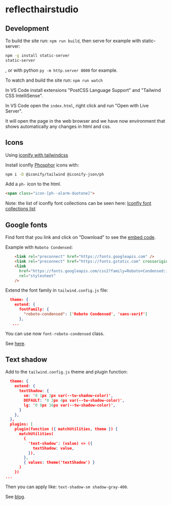 # reflecthairstudio

## Development

To build the site run: `npm run build`, then serve for example with static-server:

```bash
npm -g install static-server
static-server
```

, or with python `py -m http.server 8000` for example.

To watch and build the site run: `npm run watch`

In VS Code install extensions "PostCSS Language Support" and "Tailwind CSS IntelliSense".

In VS Code open the `index.html`, right click and run "Open with Live Server".

It will open the page in the web browser and we have now environment that shows automatically any changes in html and css.

## Icons

Using [iconify with tailwindcss](https://iconify.design/docs/usage/css/tailwind/)

Install iconfly [Phosphor](https://phosphoricons.com/) icons with:

```sh
npm i -D @iconify/tailwind @iconify-json/ph
```

Add a `ph-` icon to the html.

```html
<span class="icon-[ph--alarm-duotone]">
```

Note: the list of iconfly font collections can be seen here: [Iconfly font collections list](https://github.com/iconify/icon-sets/blob/master/collections.md)

## Google fonts

Find font that you link and click on "Download" to see the [embed code](https://fonts.google.com/selection/embed).

Example with `Roboto Condensed`:

```html
    <link rel="preconnect" href="https://fonts.googleapis.com" />
    <link rel="preconnect" href="https://fonts.gstatic.com" crossorigin />
    <link
      href="https://fonts.googleapis.com/css2?family=Roboto+Condensed:ital,wght@0,100..900;1,100..900&display=swap"
      rel="stylesheet"
    />
```

Extend the font family in `tailwind.config.js` file:

```json
  theme: {
    extend: {
      fontFamily: {
        "roboto-condensed": ['Roboto Condensed', 'sans-serif']
      },
   ...
```

You can use now `font-roboto-condensed` class.

See [here](https://www.geeksforgeeks.org/how-to-use-google-fonts-in-tailwind-css/).

## Text shadow

Add to the `tailwind.config.js` theme and plugin function:

```json
  theme: {
    extend: {
      textShadow: {
        sm: '0 1px 2px var(--tw-shadow-color)',
        DEFAULT: '0 2px 4px var(--tw-shadow-color)',
        lg: '0 8px 16px var(--tw-shadow-color)',
      }
    },
  },
  plugins: [
    plugin(function ({ matchUtilities, theme }) {
      matchUtilities(
        {
          'text-shadow': (value) => ({
            textShadow: value,
          }),
        },
        { values: theme('textShadow') }
      )
    })
...
```

Then you can apply like: `text-shadow-sm shadow-gray-400`.

See [blog](https://www.hyperui.dev/blog/text-shadow-with-tailwindcss).
